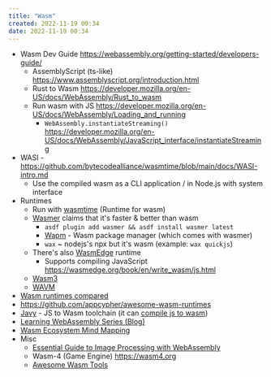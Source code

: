```yaml
---
title: "Wasm"
created: 2022-11-19 00:34
date: 2022-11-19 00:34
---
```


- Wasm Dev Guide https://webassembly.org/getting-started/developers-guide/
  - AssemblyScript (ts-like) https://www.assemblyscript.org/introduction.html
  - Rust to Wasm https://developer.mozilla.org/en-US/docs/WebAssembly/Rust_to_wasm
  - Run wasm with JS https://developer.mozilla.org/en-US/docs/WebAssembly/Loading_and_running
    - `WebAssembly.instantiateStreaming()` https://developer.mozilla.org/en-US/docs/WebAssembly/JavaScript_interface/instantiateStreaming
- WASI - https://github.com/bytecodealliance/wasmtime/blob/main/docs/WASI-intro.md
  - Use the compiled wasm as a CLI application / in Node.js with system interface
- Runtimes
  - Run with [wasmtime](https://wasmtime.dev) (Runtime for wasm)
  - [Wasmer](https://wasmer.io/wasmer-vs-wasmtime) claims that it's faster & better than wasm
    - `asdf plugin add wasmer && asdf install wasmer latest`
    - [Wapm](https://wapm.io) - Wasm package manager (which comes with wasmer)
    - `wax` ~ nodejs's npx but it's wasm (example: `wax quickjs`)
  - There's also [WasmEdge](https://github.com/WasmEdge/WasmEdge) runtime
    - Supports compiling JavaScript https://wasmedge.org/book/en/write_wasm/js.html
  - [Wasm3](https://github.com/wasm3/wasm3)
  - [WAVM](https://wavm.github.io/)
- [Wasm runtimes compared](https://blog.logrocket.com/webassembly-runtimes-compared)
- https://github.com/appcypher/awesome-wasm-runtimes
- [Javy](https://github.com/Shopify/javy) - JS to Wasm toolchain (it can [compile js to wasm](https://github.com/Shopify/javy#compiling-to-webassembly))
- [Learning WebAssembly Series (Blog)](https://blog.ttulka.com/learning-webassembly-series/?ref=hackernoon.com)
- [Wasm Ecosystem Mind Mapping](https://coggle.it/diagram/YgSRKkMks4i53-Ps/t/webassembly-icon-wasm-webassembly)
- Misc
    - [Essential Guide to Image Processing with WebAssembly](https://hackernoon.com/essential-guide-to-image-processing-with-webassembly-q11u33hq)
    - Wasm-4 (Game Engine) https://wasm4.org
    - [Awesome Wasm Tools](https://github.com/vshymanskyy/awesome-wasm-tools)